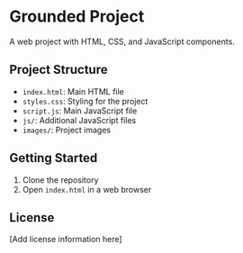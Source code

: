 # Grounded Project

A web project with HTML, CSS, and JavaScript components.

## Project Structure

- `index.html`: Main HTML file
- `styles.css`: Styling for the project
- `script.js`: Main JavaScript file
- `js/`: Additional JavaScript files
- `images/`: Project images

## Getting Started

1. Clone the repository
2. Open `index.html` in a web browser

## License

[Add license information here]
